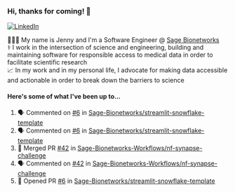 ### Hi, thanks for coming! 👋
[![LinkedIn](https://img.shields.io/badge/-Jenny_V._Medina-0A66C2?style=flat-square?&logo=LinkedIn&logoColor=white)](https://www.linkedin.com/in/jenny-v-medina-a53a0332/)

👩🏻‍💻 My name is Jenny and I'm a Software Engineer @ [Sage Bionetworks](https://sagebionetworks.org/)\
⚕️ I work in the intersection of science and engineering, building and maintaining software for responsible access to medical data in order to facilitate scientific research\
📈 In my work and in my personal life, I advocate for making data accessible and actionable in order to break down the barriers to science

#### Here's some of what I've been up to...

<!--START_SECTION:activity-->
1. 🗣 Commented on [#6](https://github.com/Sage-Bionetworks/streamlit-snowflake-template/pull/6#issuecomment-2741623780) in [Sage-Bionetworks/streamlit-snowflake-template](https://github.com/Sage-Bionetworks/streamlit-snowflake-template)
2. 🗣 Commented on [#6](https://github.com/Sage-Bionetworks/streamlit-snowflake-template/pull/6#issuecomment-2741617090) in [Sage-Bionetworks/streamlit-snowflake-template](https://github.com/Sage-Bionetworks/streamlit-snowflake-template)
3. 🎉 Merged PR [#42](https://github.com/Sage-Bionetworks-Workflows/nf-synapse-challenge/pull/42) in [Sage-Bionetworks-Workflows/nf-synapse-challenge](https://github.com/Sage-Bionetworks-Workflows/nf-synapse-challenge)
4. 🗣 Commented on [#42](https://github.com/Sage-Bionetworks-Workflows/nf-synapse-challenge/pull/42#issuecomment-2740370022) in [Sage-Bionetworks-Workflows/nf-synapse-challenge](https://github.com/Sage-Bionetworks-Workflows/nf-synapse-challenge)
5. 💪 Opened PR [#6](https://github.com/Sage-Bionetworks/streamlit-snowflake-template/pull/6) in [Sage-Bionetworks/streamlit-snowflake-template](https://github.com/Sage-Bionetworks/streamlit-snowflake-template)
<!--END_SECTION:activity-->
